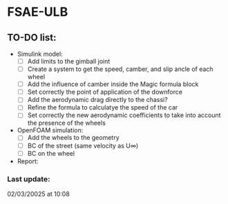 # FSAE-ULB
## TO-DO list:
- Simulink model:
    - [ ] Add limits to the gimball joint
    - [ ] Create a system to get the speed, camber, and slip ancle of each wheel
    -  [ ] Add the influence of camber inside the Magic formula block
    - [ ] Set correctly the point of application of the downforce
    - [ ] Add the aerodynamic drag directly to the chassi?
    - [ ] Refine the formula to calculatye the speed of the car
    - [ ] Set correctly the new aerodynamic coefficients to take into account the presence of the wheels

- OpenFOAM simulation:
    - [ ] Add the wheels to the geometry
    - [ ] BC of the street (same velocity as U∞)
    - [ ] BC on the wheel

- Report:

### Last update:
02/03/20025 at 10:08